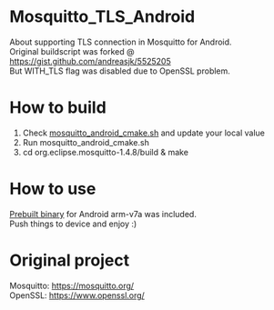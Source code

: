 # Mosquitto_TLS_Android
About supporting TLS connection in Mosquitto for Android.  
Original buildscript was forked @ https://gist.github.com/andreasjk/5525205  
But WITH_TLS flag was disabled due to OpenSSL problem.  
# How to build
1. Check [mosquitto_android_cmake.sh](mosquitto_android_cmake.sh) and update your local value
2. Run mosquitto_android_cmake.sh
3. cd org.eclipse.mosquitto-1.4.8/build & make
# How to use
[Prebuilt binary](org.eclipse.mosquitto-1.4.8/prebuilt) for Android arm-v7a was included.  
Push things to device and enjoy :)
# Original project
Mosquitto: https://mosquitto.org/  
OpenSSL: https://www.openssl.org/
